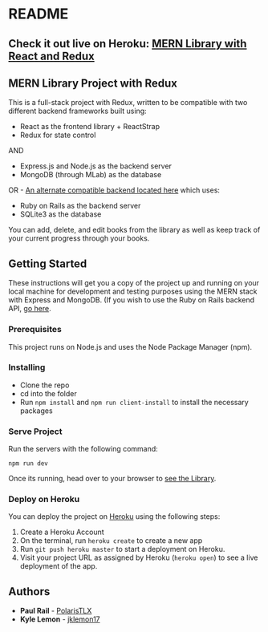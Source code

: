 # README

## Check it out live on Heroku: [MERN Library with React and Redux](https://mern-stack-book-library.herokuapp.com/)

## MERN Library Project with Redux

This is a full-stack project with Redux, written to be compatible with two different backend frameworks built using:

* React as the frontend library + ReactStrap
* Redux for state control

AND

* Express.js and Node.js as the backend server
* MongoDB (through MLab) as the database

OR - [An alternate compatible backend located here](https://github.com/jklemon17/redux-bookstore-api) which uses:

* Ruby on Rails as the backend server
* SQLite3 as the database



You can add, delete, and edit books from the library as well as keep track of your current progress through your books.

## Getting Started

These instructions will get you a copy of the project up and running on your local machine for development and testing purposes using the MERN stack with Express and MongoDB.  (If you wish to use the Ruby on Rails backend API, [go here](https://github.com/jklemon17/redux-bookstore-api).

### Prerequisites

This project runs on Node.js and uses the Node Package Manager (npm).

### Installing

* Clone the repo
* cd into the folder
* Run `npm install` and `npm run client-install` to install the necessary packages

### Serve Project

Run the servers with the following command:

```
npm run dev
```

Once its running, head over to your browser to [see the Library](http://localhost:3000/).

### Deploy on Heroku

You can deploy the project on [Heroku](https://www.heroku.com/) using the following steps:

1. Create a Heroku Account
2. On the terminal, run `heroku create` to create a new app
3. Run `git push heroku master` to start a deployment on Heroku.
4. Visit your project URL as assigned by Heroku (`heroku open`) to see a live deployment of the app.


## Authors

* **Paul Rail** - [PolarisTLX](https://github.com/PolarisTLX)
* **Kyle Lemon** - [jklemon17](https://github.com/jklemon17)
